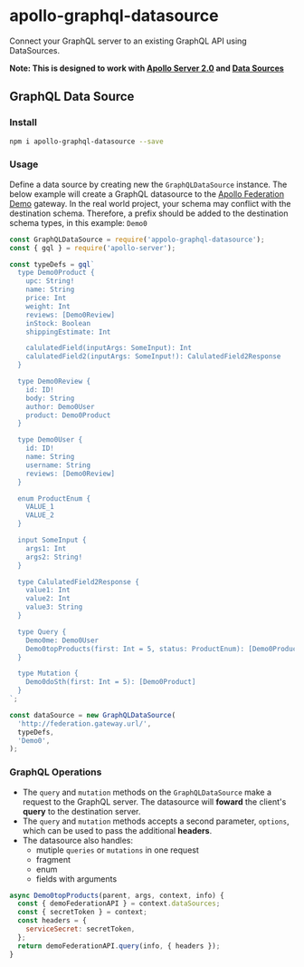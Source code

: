 # apollo-graphql-datasource

Connect your GraphQL server to an existing GraphQL API using DataSources.

**Note: This is designed to work with  [Apollo Server 2.0](https://www.apollographql.com/docs/apollo-server/whats-new.html) and [Data Sources](https://www.apollographql.com/docs/apollo-server/features/data-sources.html)**

## GraphQL Data Source

### Install

```sh
npm i apollo-graphql-datasource --save
```

### Usage

Define a data source by creating new the `GraphQLDataSource` instance. The below example will create a GraphQL datasource to the [Apollo Federation Demo](https://github.com/apollographql/federation-demo) gateway. In the real world project, your schema may conflict with the destination schema. Therefore, a prefix should be added to the destination schema types, in this example: `Demo0`

```js
const GraphQLDataSource = require('appolo-graphql-datasource');
const { gql } = require('apollo-server');

const typeDefs = gql`
  type Demo0Product {
    upc: String!
    name: String
    price: Int
    weight: Int
    reviews: [Demo0Review]
    inStock: Boolean
    shippingEstimate: Int

    calulatedField(inputArgs: SomeInput): Int
    calulatedField2(inputArgs: SomeInput!): CalulatedField2Response
  }

  type Demo0Review {
    id: ID!
    body: String
    author: Demo0User
    product: Demo0Product
  }

  type Demo0User {
    id: ID!
    name: String
    username: String
    reviews: [Demo0Review]
  }

  enum ProductEnum {
    VALUE_1
    VALUE_2
  }

  input SomeInput {
    args1: Int
    args2: String!
  }

  type CalulatedField2Response {
    value1: Int
    value2: Int
    value3: String
  }

  type Query {
    Demo0me: Demo0User
    Demo0topProducts(first: Int = 5, status: ProductEnum): [Demo0Product]
  }

  type Mutation {
    Demo0doSth(first: Int = 5): [Demo0Product]
  }
`;

const dataSource = new GraphQLDataSource(
  'http://federation.gateway.url/',
  typeDefs,
  'Demo0',
);
```

### GraphQL Operations

- The `query` and `mutation` methods on the `GraphQLDataSource` make a request to the GraphQL server. The datasource will **foward** the client's **query** to the destination server.
- The `query` and `mutation` methods accepts a second parameter, `options`, which can be used to pass the additional **headers**.
- The datasource also handles:
  - mutiple `queries` or `mutations` in one request
  - fragment
  - enum
  - fields with arguments

```js
async Demo0topProducts(parent, args, context, info) {
  const { demoFederationAPI } = context.dataSources;
  const { secretToken } = context;
  const headers = {
    serviceSecret: secretToken,
  };
  return demoFederationAPI.query(info, { headers });
}
```
